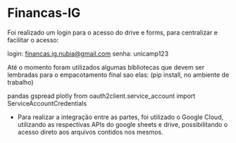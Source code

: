 # Financas-IG

Foi realizado um login para o acesso do drive e forms, para centralizar e facilitar o acesso:

login: financas.ig.nubia@gmail.com
senha: unicamp123

Até o momento foram utilizados algumas bibliotecas que devem ser lembradas para o empacotamento final
sao elas: (pip install, no ambiente de trabalho)

pandas
gspread
plotly
from oauth2client.service_account import ServiceAccountCredentials

* Para realizar a integração entre as partes, foi utilizado o Google Cloud, utilizando as respectivas APIs 
do google sheets e drive, possibilitando o acesso direto aos arquivos contidos nos mesmos.